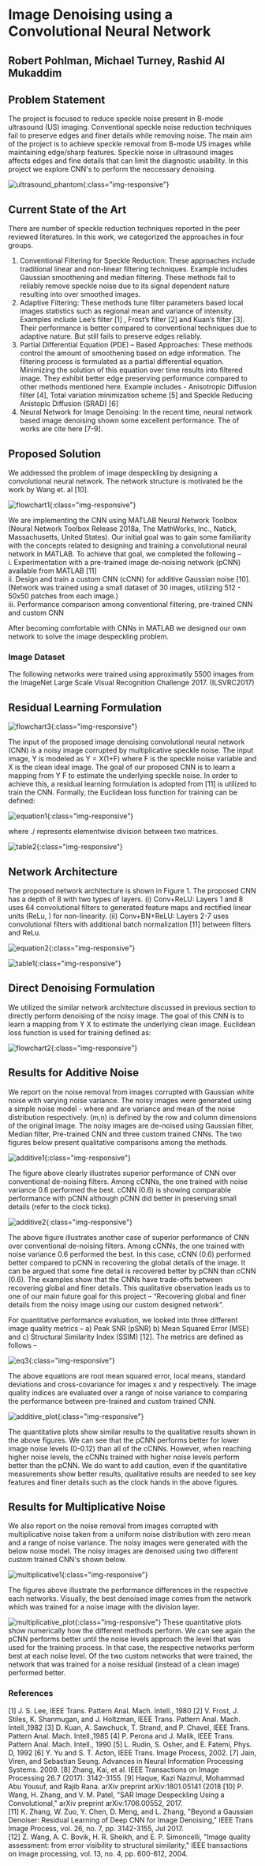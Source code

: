 # Image Denoising using a Convolutional Neural Network
## Robert Pohlman, Michael Turney, Rashid Al Mukaddim

## Problem Statement
The project is focused to reduce speckle noise present in B-mode ultrasound (US) imaging. Conventional speckle noise reduction techniques fail to preserve edges and finer details while removing noise. The main aim of the project is to achieve speckle removal from B-mode US images while maintaining edge/sharp features.  Speckle noise in ultrasound images affects edges and fine details that can limit the diagnostic usability. In this project we explore CNN's to perform the neccessary denoising. 

![ultrasound_phantom](Images/Picture10.jpg){:class="img-responsive"}


## Current State of the Art
There are number of speckle reduction techniques reported in the peer reviewed literatures. In this work, we categorized the approaches in four groups.
1. Conventional Filtering for Speckle Reduction: These approaches include traditional linear and non-linear filtering techniques. Example includes Gaussian smoothening and median filtering. These methods fail to reliably remove speckle noise due to its signal dependent nature resulting into over smoothed images.
2. Adaptive Filtering: These methods tune filter parameters based local images statistics such as regional mean and variance of intensity. Examples include Lee’s filter [1] , Frost’s filter [2] and Kuan’s filter [3]. Their performance is better compared to conventional techniques due to adaptive nature. But still fails to preserve edges reliably.
3. Partial Differential Equation (PDE) – Based Approaches: These methods control the amount of smoothening based on edge information. The filtering process is formulated as a partial differential equation. Minimizing the solution of this equation over time results into filtered image. They exhibit better edge preserving performance compared to other methods  mentioned here. Example includes - Anisotropic Diffusion filter [4], Total variation minimization scheme [5] and Speckle Reducing Anistopic Diffusion (SRAD) [6] 
4. Neural Network for Image Denoising: In the recent time, neural network based image denoising shown some excellent performance. The of works are cite here [7-9].

## Proposed Solution
We addressed the problem of image despeckling by designing a convolutional neural network. The network structure is motivated be the work by Wang et. al [10].

![flowchart1](Images/Picture1.png){:class="img-responsive"}

We are implementing the CNN using MATLAB Neural Network Toolbox (Neural Network Toolbox Release 2018a, The MathWorks, Inc., Natick,     Massachusetts, United States). Our initial goal was to gain some familiarity with the concepts related to designing and training a convolutional neural network in MATLAB. To achieve that goal, we completed the following –  
i.	Experimentation with a pre-trained image de-noising network (pCNN) available from MATLAB [11]  
ii.	Design and train a custom CNN (cCNN) for additive Gaussian noise [10]. (Network was trained using a small dataset of 30 images,   utilizing 512 - 50x50 patches from each image.)  
iii.	Performance comparison among conventional filtering, pre-trained CNN and custom CNN  

After becoming comfortable with CNNs in MATLAB we designed our own network to solve the image despeckling problem. 
### Image Dataset 

The following networks were trained using approximatily 5500 images from the ImageNet Large Scale Visual Recognition Challenge 2017. (ILSVRC2017) 



## Residual Learning Formulation
![flowchart3](Images/Picture6.png){:class="img-responsive"}

The input of the proposed image denoising convolutional neural network (CNN) is a noisy image corrupted by multiplicative speckle noise. The input image, Y is modeled as Y = X(1+F) where F is the speckle noise variable and X is the clean ideal image. The goal of our proposed CNN is to learn a mapping from Y F to estimate the underlying speckle noise. In order to achieve this, a residual learning formulation is adopted from [11] is utilized to train the CNN. Formally, the Euclidean loss function for training can be defined: 

![equation1](Images/equation1.png){:class="img-responsive"}

where ./ represents elementwise division between two matrices. 

![table2](Images/table2.PNG){:class="img-responsive"}


## Network Architecture
The proposed network architecture is shown in Figure 1. The proposed CNN has a depth of 8 with two types of layers. 
(i) Conv+ReLU: Layers 1 and 8 uses 64 convolutional filters to generated feature maps and rectified linear units (ReLu,  ) for non-linearity. (ii) Conv+BN+ReLU: Layers 2-7 uses convolutional filters with additional batch normalization [11] between filters and ReLu. 

![equation2](Images/equation2.png){:class="img-responsive"}

![table1](Images/table1.PNG){:class="img-responsive"}



## Direct Denoising Formulation
We utilized the similar network architecture discussed in previous section to directly perform denoising of the noisy image. The goal of this CNN is to learn a mapping from Y X to estimate the underlying clean image. Euclidean loss function is used for training defined as:

![flowchart2](Images/Picture5.png){:class="img-responsive"}

## Results for Additive Noise
We report on the noise removal from images corrupted with Gaussian white noise with varying noise variance. The noisy images were generated using a simple noise model -   where  and   are variance and mean of the noise distribution respectively. (m,n) is defined by the row and column dimensions of the original image. The noisy images are de-noised using Gaussian filter, Median filter, Pre-trained CNN and three custom trained CNNs. The two figures below present qualitative comparisons among the methods. 

![additive1](Images/Picture2.png){:class="img-responsive"}

The figure above clearly illustrates superior performance of CNN over conventional de-noising filters. Among cCNNs, the one trained with noise variance 0.6 performed the best. cCNN (0.6) is showing comparable performance with pCNN although pCNN did better in preserving small details (refer to the clock ticks). 

![additive2](Images/Picture3.png){:class="img-responsive"}

The above figure illustrates another case of superior performance of CNN over conventional de-noising filters. Among cCNNs, the one trained with noise variance 0.6 performed the best. In this case, cCNN (0.6) performed better compared to pCNN in recovering the global details of the image. It can be argued that some fine detail is recovered better by pCNN than cCNN (0.6). 
The examples show that the CNNs have trade-offs between recovering global and finer details. This qualitative observation leads us to one of our main future goal for this project – “Recovering global and finer details from the noisy image using our custom designed network”.  

For quantitative performance evaluation, we looked into three different image quality metrics – a) Peak SNR (pSNR) b) Mean Squared Error (MSE) and c) Structural Similarity Index (SSIM) [12]. The metrics are defined as follows –

![eq3](Images/equation3.png){:class="img-responsive"}

The above equations are root mean squared error, local means, standard deviations and cross-covariance for images x and y respectively. The image quality indices are evaluated over a range of noise variance to comparing the performance between pre-trained and custom trained CNN. 

![additive_plot](Images/Picture4.png){:class="img-responsive"}

The quantitative plots show similar results to the qualitative results shown in the above figures. We can see that the pCNN performs better for lower image noise levels (0-0.12) than all of the cCNNs. However, when reaching higher noise levels, the cCNNs trained with higher noise levels perform better than the pCNN. We do want to add caution, even if the quantitative measurements show better results, qualitative results are needed to see key features and finer details such as the clock hands in the above figures.

## Results for Multiplicative Noise
We also report on the noise removal from images corrupted with multiplicative noise taken from a uniform noise distribution with zero mean and a range of noise variance. The noisy images were generated with the below noise model. The noisy images are denoised using two different custom trained CNN's shown below. 

![multiplicative1](Images/Picture9.png){:class="img-responsive"}

The figures above illustrate the performance differences in the respective each networks. Visually, the best denoised image comes from the network which was trained for a noise image with the division layer. 

![multiplicative_plot](Images/Picture7.png){:class="img-responsive"}
These quantitative plots show numerically how the different methods perform. We can see again the pCNN performs better until the noise levels approach the level that was used for the training process. In that case, the respective networks perform best at each noise level. Of the two custom networks that were trained, the network that was trained for a noise residual (instead of a clean image) performed better. 

### References
[1] J. S. Lee, IEEE Trans. Pattern Anal. Mach. Intell., 1980
[2] V. Frost, J. Stiles, K. Shanmugan, and J. Holtzman, IEEE Trans. Pattern Anal. Mach. Intell.,1982 
[3] D. Kuan, A. Sawchuck, T. Strand, and P. Chavel, IEEE Trans. Pattern Anal. Mach. Intell.,1985 
[4] P. Perona and J. Malik, IEEE Trans. Pattern Anal. Mach. Intell., 1990 
[5] L. Rudin, S. Osher, and E. Fatemi, Phys. D, 1992 
[6] Y. Yu and S. T. Acton, IEEE Trans. Image Process, 2002. 
[7] Jain, Viren, and Sebastian Seung. Advances in Neural Information Processing Systems. 2009.
[8] Zhang, Kai, et al. IEEE Transactions on Image Processing 26.7 (2017): 3142-3155.
[9] Haque, Kazi Nazmul, Mohammad Abu Yousuf, and Rajib Rana. arXiv preprint arXiv:1801.05141 (2018
[10]	P. Wang, H. Zhang, and V. M. Patel, "SAR Image Despeckling Using a Convolutional," arXiv preprint arXiv:1706.00552, 2017.  
[11]	K. Zhang, W. Zuo, Y. Chen, D. Meng, and L. Zhang, "Beyond a Gaussian Denoiser: Residual Learning of Deep CNN for Image Denoising,"   IEEE Trans Image Process, vol. 26, no. 7, pp. 3142-3155, Jul 2017.  
[12]	Z. Wang, A. C. Bovik, H. R. Sheikh, and E. P. Simoncelli, "Image quality assessment: from error visibility to structural similarity,"  IEEE transactions on image processing, vol. 13, no. 4, pp. 600-612, 2004.
